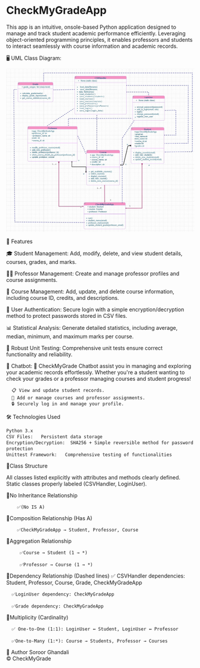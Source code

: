 # CheckMyGradeApp
This app is an intuitive, onsole-based Python application designed to manage and track student academic performance efficiently. Leveraging object-oriented programming principles, it enables professors and students to interact seamlessly with course information and academic records.
  
   🖥️ UML Class Diagram:
   
![UML Class Diagram](UML_Class_Diagram.jpg)

🚀 Features

  🎓 Student Management:
    Add, modify, delete, and view student details, courses, grades, and marks.

  👩‍🏫 Professor Management:
    Create and manage professor profiles and course assignments.

  📖 Course Management:
    Add, update, and delete course information, including course ID, credits, and descriptions.

  🔐 User Authentication:
    Secure login with a simple encryption/decryption method to protect passwords stored in CSV files.

  📊 Statistical Analysis:
    Generate detailed statistics, including average, median, minimum, and maximum marks per course.

  🧪 Robust Unit Testing:
    Comprehensive unit tests ensure correct functionality and reliability.

  💬 Chatbot:
    👋 CheckMyGrade Chatbot assist you in managing and exploring your academic records effortlessly. Whether you're a student wanting to check your grades or a professor managing courses and student progress!

      📋 View and update student records.
      📝 Add or manage courses and professor assignments.
      🔒 Securely log in and manage your profile.


   🛠️ Technologies Used

    Python 3.x  
    CSV Files:   Persistent data storage
    Encryption/Decryption:  SHA256 + Simple reversible method for password protection
    Unittest Framework:   Comprehensive testing of functionalities



📌Class Structure

   All classes listed explicitly with attributes and methods clearly defined.
   Static classes properly labeled (CSVHandler, LoginUser).

   🎯No Inheritance Relationship 
   
        ✅(No IS A)

   🎯Composition Relationship (Has A)

        ✅CheckMyGradeApp → Student, Professor, Course


   🎯Aggregation Relationship 

         ✅Course → Student (1 → *)

         ✅Professor → Course (1 → *)

   🎯Dependency Relationship (Dashed lines)
      ✅ CSVHandler dependencies: Student, Professor, Course, Grade, CheckMyGradeApp
         
      ✅LoginUser dependency: CheckMyGradeApp
         
      ✅Grade dependency: CheckMyGradeApp
      
  🎯Multiplicity (Cardinality)
  
      ✅ One-to-One (1:1): LoginUser ↔ Student, LoginUser ↔ Professor
      
      ✅One-to-Many (1:*): Course → Students, Professor → Courses
      

  📌 Author
    Soroor Ghandali   
© CheckMyGrade 
 
